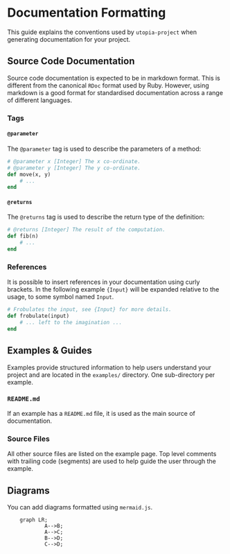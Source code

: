# Documentation Formatting

This guide explains the conventions used by `utopia-project` when generating documentation for your project.

## Source Code Documentation

Source code documentation is expected to be in markdown format. This is different from the canonical `RDoc` format used by Ruby. However, using markdown is a good format for standardised documentation across a range of different languages.

### Tags

#### `@parameter`

The `@parameter` tag is used to describe the parameters of a method:

~~~ ruby
# @parameter x [Integer] The x co-ordinate.
# @parameter y [Integer] The y co-ordinate.
def move(x, y)
	# ...
end
~~~

#### `@returns`

The `@returns` tag is used to describe the return type of the definition:

~~~ ruby
# @returns [Integer] The result of the computation.
def fib(n)
	# ...
end
~~~

### References

It is possible to insert references in your documentation using curly brackets. In the following example `{Input}` will be expanded relative to the usage, to some symbol named `Input`.

~~~ ruby
# Frobulates the input, see {Input} for more details.
def frobulate(input)
	# ... left to the imagination ...
end
~~~

## Examples & Guides

Examples provide structured information to help users understand your project and are located in the `examples/` directory. One sub-directory per example.

### `README.md`

If an example has a `README.md` file, it is used as the main source of documentation.

### Source Files

All other source files are listed on the example page. Top level comments with trailing code (segments) are used to help guide the user through the example.

## Diagrams

You can add diagrams formatted using `mermaid.js`.

``` mermaid
	graph LR;
			A-->B;
			A-->C;
			B-->D;
			C-->D;
```
